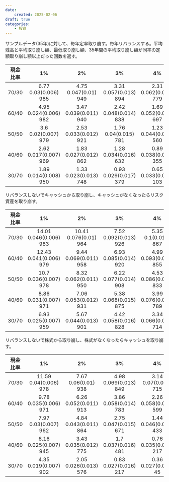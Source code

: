 ```yaml
---
date:
    created: 2025-02-06
draft: true
categories:
    - 投資
---
```


サンプルデータ(35年)に対して、毎年定率取り崩す。毎年リバランスする。平均残高と平均取り崩し額、最低取り崩し額、35年間の平均取り崩し額が同率の定額取り崩し額以上だった回数を返す。

| 現金比率 | 1% | 2% | 3% | 4% | 5% |
| :--: | :--: | :--: | :--: | :--: | :--: |
| 70/30 |6.77<br>0.03(0.006)<br>985 |4.75<br>0.047(0.01)<br>949 |3.31<br>0.057(0.013)<br>894 |2.31<br>0.062(0.016)<br>779 |1.6<br>0.064(0.017)<br>618 |
| 60/40 |4.95<br>0.024(0.006)<br>982 |3.47<br>0.039(0.011)<br>940 |2.42<br>0.048(0.014)<br>838 |1.69<br>0.052(0.017)<br>697 |1.17<br>0.054(0.018)<br>501 |
| 50/50 |3.6<br>0.02(0.007)<br>979 |2.53<br>0.033(0.012)<br>921 |1.76<br>0.04(0.015)<br>781 |1.23<br>0.044(0.018)<br>560 |0.85<br>0.046(0.019)<br>328 |
| 40/60 |2.62<br>0.017(0.007)<br>969 |1.83<br>0.027(0.012)<br>862 |1.28<br>0.034(0.016)<br>632 |0.89<br>0.038(0.018)<br>355 |0.62<br>0.04(0.02)<br>136 |
| 30/70 |1.89<br>0.014(0.008)<br>950 |1.33<br>0.023(0.013)<br>748 |0.93<br>0.029(0.017)<br>379 |0.65<br>0.033(0.019)<br>103 |0.45<br>0.035(0.021)<br>12 |

リバランスしないでキャッシュから取り崩し、キャッシュがなくなったらリスク資産を取り崩す。

| 現金比率 | 1% | 2% | 3% | 4% | 5% |
| :--: | :--: | :--: | :--: | :--: | :--: |
| 70/30 |14.01<br>0.046(0.006)<br>983 |10.41<br>0.076(0.01)<br>964 |7.52<br>0.092(0.013)<br>926 |5.35<br>0.1(0.014)<br>867 |3.76<br>0.101(0.016)<br>794 |
| 60/40 |12.43<br>0.041(0.006)<br>979 |9.44<br>0.069(0.011)<br>958 |6.93<br>0.085(0.014)<br>920 |4.99<br>0.093(0.015)<br>855 |3.54<br>0.095(0.017)<br>768 |
| 50/50 |10.7<br>0.036(0.007)<br>978 |8.32<br>0.062(0.011)<br>950 |6.22<br>0.077(0.014)<br>908 |4.53<br>0.086(0.017)<br>833 |3.26<br>0.088(0.018)<br>730 |
| 40/60 |8.86<br>0.031(0.007)<br>971 |7.06<br>0.053(0.012)<br>931 |5.38<br>0.068(0.015)<br>875 |3.99<br>0.076(0.018)<br>789 |2.9<br>0.08(0.019)<br>688 |
| 30/70 |6.93<br>0.025(0.007)<br>959 |5.67<br>0.044(0.013)<br>901 |4.42<br>0.058(0.016)<br>828 |3.34<br>0.066(0.019)<br>714 |2.48<br>0.07(0.021)<br>601 |


リバランスしないで株式から取り崩し、株式がなくなったらキャッシュを取り崩す。

| 現金比率 | 1% | 2% | 3% | 4% | 5% |
| :--: | :--: | :--: | :--: | :--: | :--: |
| 70/30 |11.59<br>0.04(0.006)<br>978 |7.67<br>0.06(0.01)<br>938 |4.98<br>0.069(0.013)<br>849 |3.14<br>0.07(0.015)<br>715 |1.9<br>0.067(0.017)<br>547 |
| 60/40 |9.78<br>0.035(0.006)<br>971 |6.26<br>0.052(0.011)<br>913 |3.86<br>0.058(0.014)<br>783 |2.26<br>0.058(0.017)<br>599 |1.24<br>0.054(0.018)<br>397 |
| 50/50 |7.97<br>0.03(0.007)<br>962 |4.84<br>0.043(0.011)<br>864 |2.75<br>0.047(0.015)<br>671 |1.44<br>0.046(0.018)<br>433 |0.69<br>0.042(0.019)<br>217 |
| 40/60 |6.16<br>0.025(0.007)<br>945 |3.43<br>0.035(0.012)<br>775 |1.7<br>0.037(0.016)<br>481 |0.76<br>0.035(0.018)<br>217 |0.33<br>0.033(0.02)<br>64 |
| 30/70 |4.35<br>0.019(0.007)<br>902 |2.05<br>0.026(0.013)<br>576 |0.83<br>0.027(0.016)<br>217 |0.36<br>0.027(0.019)<br>45 |0.2<br>0.027(0.021)<br>7 |